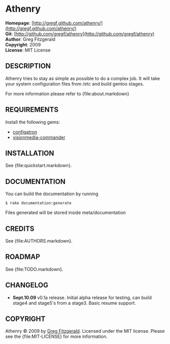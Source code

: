 Athenry
========

**Homepage**:   [http://gregf.github.com/athenry/](http://gregf.github.com/athenry/)  
**Git**:        [http://github.com/gregf/athenry](http://github.com/gregf/athenry)  
**Author**:     Greg Fitzgerald  
**Copyright**:  2009  
**License**:    MIT License  

DESCRIPTION
--------------

Athenry tries to stay as simple as possible to do a complex job. It will take
your system configuration files from /etc and build gentoo stages. 

For more information please refer to {file:about.markdown}

REQUIREMENTS
-------------
Install the following gems:  

* [configatron](http://github.com/markbates/configatron/tree/master)
* [visionmedia-commander](http://github.com/visionmedia/commander/tree/master)

INSTALLATION
------------

See {file:quickstart.markdown}.

DOCUMENTATION
-------------
You can build the documentation by running  

    $ rake documentation:generate

Files generated will be stored inside meta/documentation

CREDITS
--------

See {file:AUTHORS.markdown}.

ROADMAP
--------

See {file:TODO.markdown}.

CHANGELOG
---------
- **Sept.10.09** v0.1a release. Initial alpha release for testing, can build stage4 and stage5's from a stage3. Basic resume support. 

COPYRIGHT
---------

Athenry &copy; 2009 by [Greg Fitzgerald](mailto:netzdamon@gmail.com). Licensed under the MIT 
license. Please see the {file:MIT-LICENSE} for more information.

